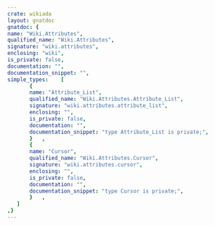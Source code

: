 ```yaml
---
crate: wikiada
layout: gnatdoc
gnatdoc: {
name: "Wiki.Attributes",
qualified_name: "Wiki.Attributes",
signature: "wiki.attributes",
enclosing: "wiki",
is_private: false,
documentation: "",
documentation_snippet: "",
simple_types:    [
       {
       name: "Attribute_List",
       qualified_name: "Wiki.Attributes.Attribute_List",
       signature: "wiki.attributes.attribute_list",
       enclosing: "",
       is_private: false,
       documentation: "",
       documentation_snippet: "type Attribute_List is private;",
       }   ,
       {
       name: "Cursor",
       qualified_name: "Wiki.Attributes.Cursor",
       signature: "wiki.attributes.cursor",
       enclosing: "",
       is_private: false,
       documentation: "",
       documentation_snippet: "type Cursor is private;",
       }   ,
   ]
,}
---
```

